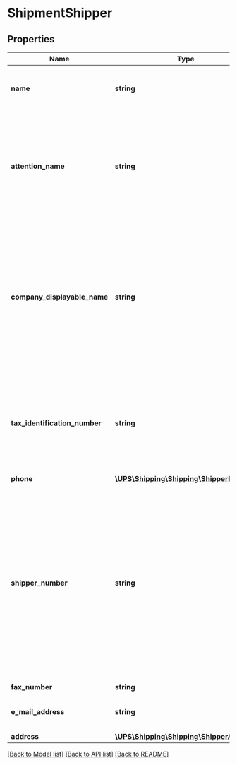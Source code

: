 # ShipmentShipper

## Properties
Name | Type | Description | Notes
------------ | ------------- | ------------- | -------------
**name** | **string** | Shippers company name.   For forward Shipment 35 characters are accepted, but only 30 characters will be printed on the label. | 
**attention_name** | **string** | Shippers Attention Name.   For forward Shipment 35 characters are accepted, but only 30 characters will be printed on the label.  Required if destination is international. Required if Invoice and CO International forms are requested and the ShipFrom address is not present. | [optional] 
**company_displayable_name** | **string** | Shipper&#x27;s CompanyDisplayableName.  The CompanyDisplayableName will be displayed in tracking results and notification messages in place of the name associated with the shipper account.  The original shipper account name will be displayed for all Return Services and Import Control Shipments.  This is available for Shipper accounts enabled by UPS and applies to Forward Shipments. | [optional] 
**tax_identification_number** | **string** | Shipper&#x27;s Tax Identification Number.  Conditionally required if EEI form (International forms) is requested and ship From is not mentioned. This element has been deprecated, replacement can be found in the GlobalTaxInformation container. | [optional] 
**phone** | [**\UPS\Shipping\Shipping\ShipperPhone**](ShipperPhone.md) |  | [optional] 
**shipper_number** | **string** | Shipper&#x27;s six digit alphanumeric account number.  Must be associated with the UserId specified in the AccessRequest XML.   The account must be a valid UPS account number that is active.   For US, PR and CA accounts, the account must be either a daily pickup account, an occasional account, or a customer B.I.N account.   Drop Shipper accounts are valid for return service shipments only if the account is Trade Direct (TD) enabled.   All other accounts must be either a daily pickup account or an occasional account. | 
**fax_number** | **string** | Shipper&#x27;s Fax Number. | [optional] 
**e_mail_address** | **string** | Shipper&#x27;s email address.  Must be associated with the UserId specified in the AccessRequest XML. | [optional] 
**address** | [**\UPS\Shipping\Shipping\ShipperAddress**](ShipperAddress.md) |  | 

[[Back to Model list]](../../README.md#documentation-for-models) [[Back to API list]](../../README.md#documentation-for-api-endpoints) [[Back to README]](../../README.md)

